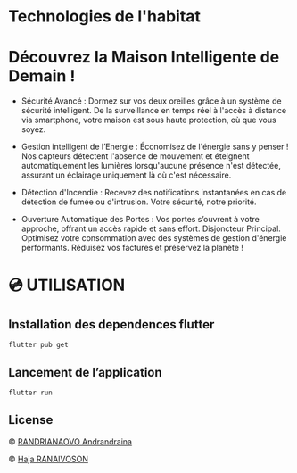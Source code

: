Technologies de l'habitat
=================

# Découvrez la Maison Intelligente de Demain !

- Sécurité Avancé :
Dormez sur vos deux oreilles grâce à un système de sécurité intelligent. De la surveillance en temps réel à l'accès à distance via smartphone, votre maison est sous haute protection, où que vous soyez.

- Gestion intelligent de l’Energie :
Économisez de l'énergie sans y penser ! Nos capteurs détectent l'absence de mouvement et éteignent automatiquement les lumières lorsqu'aucune présence n'est détectée, assurant un éclairage uniquement là où c'est nécessaire.

- Détection d'Incendie :
Recevez des notifications instantanées en cas de détection de fumée ou d'intrusion. Votre sécurité, notre priorité.

- Ouverture Automatique des Portes :
Vos portes s’ouvrent à votre approche, offrant un accès rapide et sans effort.
Disjoncteur Principal.
Optimisez votre consommation avec des systèmes de gestion d'énergie performants. Réduisez vos factures et préservez la planète !

# 💿 UTILISATION
## Installation des dependences flutter

    flutter pub get

## Lancement de l’application
    flutter run


## License
© [RANDRIANAOVO Andrandraina](https://facebook.com.com/andrandraina.10)

© [Haja RANAIVOSON](https://facebook.com.com/andrandraina.10)
